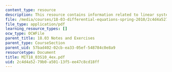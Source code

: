 ```yaml
---
content_type: resource
description: This resource contains information related to linear systems.
file: /media/courses/18-03-differential-equations-spring-2010/2c4d4a5279b0a50113f5ee47c8cd18ff_MIT18_03S10_4ex.pdf
file_type: application/pdf
learning_resource_types: []
ocw_type: OCWFile
parent_title: 18.03 Notes and Exercises
parent_type: CourseSection
parent_uid: 57bad402-02cb-ea33-05ef-548784c0e8a9
resourcetype: Document
title: MIT18_03S10_4ex.pdf
uid: 2c4d4a52-79b0-a501-13f5-ee47c8cd18ff
---
```

